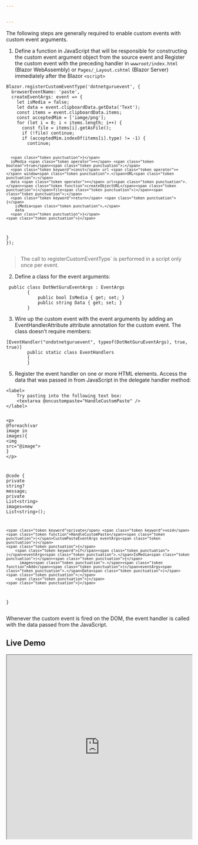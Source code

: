 ```yaml
---


---
```


<p>The following steps are generally required to enable custom events with custom event arguments.</p>
<ol>
<li>Define a function in JavaScript that will be responsible for constructing the custom event argument object from the source event and  Register the custom event with the preceding handler in  <code>wwwroot/index.html</code>  (Blazor WebAssembly) or  <code>Pages/_Layout.cshtml</code>  (Blazor Server) immediately after the Blazor  <code>&lt;script&gt;</code></li>
</ol>
<pre class=" language-js"><code class="prism  language-js">Blazor<span class="token punctuation">.</span><span class="token function">registerCustomEventType</span><span class="token punctuation">(</span><span class="token string">'dotnetguruevent'</span><span class="token punctuation">,</span> <span class="token punctuation">{</span>
  browserEventName<span class="token punctuation">:</span> <span class="token string">'paste'</span><span class="token punctuation">,</span>
  createEventArgs<span class="token punctuation">:</span> event <span class="token operator">=&gt;</span> <span class="token punctuation">{</span>
    <span class="token keyword">let</span> isMedia <span class="token operator">=</span> <span class="token boolean">false</span><span class="token punctuation">;</span>
    <span class="token keyword">let</span> data <span class="token operator">=</span> event<span class="token punctuation">.</span>clipboardData<span class="token punctuation">.</span><span class="token function">getData</span><span class="token punctuation">(</span><span class="token string">'Text'</span><span class="token punctuation">)</span><span class="token punctuation">;</span>
    <span class="token keyword">const</span> items <span class="token operator">=</span> event<span class="token punctuation">.</span>clipboardData<span class="token punctuation">.</span>items<span class="token punctuation">;</span>
    <span class="token keyword">const</span> acceptedMim <span class="token operator">=</span> <span class="token punctuation">[</span><span class="token string">'iamge/png'</span><span class="token punctuation">]</span><span class="token punctuation">;</span>
    <span class="token keyword">for</span> <span class="token punctuation">(</span><span class="token keyword">let</span> i <span class="token operator">=</span> <span class="token number">0</span><span class="token punctuation">;</span> i <span class="token operator">&lt;</span> items<span class="token punctuation">.</span>length<span class="token punctuation">;</span> i<span class="token operator">++</span><span class="token punctuation">)</span> <span class="token punctuation">{</span>
      <span class="token keyword">const</span> file <span class="token operator">=</span> items<span class="token punctuation">[</span>i<span class="token punctuation">]</span><span class="token punctuation">.</span><span class="token function">getAsFile</span><span class="token punctuation">(</span><span class="token punctuation">)</span><span class="token punctuation">;</span>
      <span class="token keyword">if</span> <span class="token punctuation">(</span><span class="token operator">!</span>file<span class="token punctuation">)</span> <span class="token keyword">continue</span><span class="token punctuation">;</span>
      <span class="token keyword">if</span> <span class="token punctuation">(</span>acceptedMim<span class="token punctuation">.</span><span class="token function">indexOf</span><span class="token punctuation">(</span>items<span class="token punctuation">[</span>i<span class="token punctuation">]</span><span class="token punctuation">.</span>type<span class="token punctuation">)</span> <span class="token operator">!=</span> <span class="token operator">-</span><span class="token number">1</span><span class="token punctuation">)</span> <span class="token punctuation">{</span>
        <span class="token keyword">continue</span><span class="token punctuation">;</span>

      <span class="token punctuation">}</span>
      isMedia <span class="token operator">=</span> <span class="token boolean">true</span><span class="token punctuation">;</span>
      <span class="token keyword">const</span> url <span class="token operator">=</span> window<span class="token punctuation">.</span>URL<span class="token punctuation">;</span>
      data <span class="token operator">=</span> url<span class="token punctuation">.</span><span class="token function">createObjectURL</span><span class="token punctuation">(</span>file<span class="token punctuation">)</span><span class="token punctuation">;</span>
      <span class="token keyword">return</span> <span class="token punctuation">{</span>
        isMedia<span class="token punctuation">,</span>
        data
      <span class="token punctuation">}</span>
    <span class="token punctuation">}</span>

  <span class="token punctuation">}</span>
<span class="token punctuation">}</span><span class="token punctuation">)</span><span class="token punctuation">;</span>
</code></pre>
<blockquote>
<p>The call to registerCustomEventType`  is performed in a script only once per event.</p>
</blockquote>
<ol start="2">
<li>Define a class for the event arguments:</li>
</ol>
<pre class=" language-csharp"><code class="prism  language-csharp">	<span class="token keyword">public</span> <span class="token keyword">class</span> <span class="token class-name">DotNetGuruEventArgs</span> <span class="token punctuation">:</span> EventArgs
		<span class="token punctuation">{</span>
		    <span class="token keyword">public</span> <span class="token keyword">bool</span> IsMedia <span class="token punctuation">{</span> <span class="token keyword">get</span><span class="token punctuation">;</span> <span class="token keyword">set</span><span class="token punctuation">;</span> <span class="token punctuation">}</span>
		    <span class="token keyword">public</span> <span class="token keyword">string</span> Data <span class="token punctuation">{</span> <span class="token keyword">get</span><span class="token punctuation">;</span> <span class="token keyword">set</span><span class="token punctuation">;</span> <span class="token punctuation">}</span>
		<span class="token punctuation">}</span>
</code></pre>
<ol start="3">
<li>Wire up the custom event with the event arguments by adding an EventHandlerAttribute attribute annotation for the custom event. The class doesn’t require members:</li>
</ol>
<pre class=" language-csharp"><code class="prism  language-csharp"><span class="token punctuation">[</span><span class="token function">EventHandler</span><span class="token punctuation">(</span><span class="token string">"ondotnetguruevent"</span><span class="token punctuation">,</span> <span class="token keyword">typeof</span><span class="token punctuation">(</span>DotNetGuruEventArgs<span class="token punctuation">)</span><span class="token punctuation">,</span> <span class="token keyword">true</span><span class="token punctuation">,</span> <span class="token keyword">true</span><span class="token punctuation">)</span><span class="token punctuation">]</span>
		<span class="token keyword">public</span> <span class="token keyword">static</span> <span class="token keyword">class</span> <span class="token class-name">EventHandlers</span>
		<span class="token punctuation">{</span>
		<span class="token punctuation">}</span>
</code></pre>
<ol start="5">
<li>Register the event handler on one or more HTML elements. Access the data that was passed in from JavaScript in the delegate handler method:</li>
</ol>
<pre class=" language-csharp"><code class="prism  language-csharp"><span class="token operator">&lt;</span>label<span class="token operator">&gt;</span>
    Try pasting <span class="token keyword">into</span> the following text box<span class="token punctuation">:</span>
    <span class="token operator">&lt;</span>textarea @oncustompaste<span class="token operator">=</span><span class="token string">"HandleCustomPaste"</span> <span class="token operator">/</span><span class="token operator">&gt;</span>
<span class="token operator">&lt;</span><span class="token operator">/</span>label<span class="token operator">&gt;</span>

<span class="token operator">&lt;</span>p<span class="token operator">&gt;</span>
    @<span class="token keyword">foreach</span><span class="token punctuation">(</span><span class="token keyword">var</span> image <span class="token keyword">in</span> images<span class="token punctuation">)</span><span class="token punctuation">{</span>
      <span class="token operator">&lt;</span>img src<span class="token operator">=</span><span class="token string">"@image"</span><span class="token operator">&gt;</span>
    <span class="token punctuation">}</span>
<span class="token operator">&lt;</span><span class="token operator">/</span>p<span class="token operator">&gt;</span>

@code <span class="token punctuation">{</span>
    <span class="token keyword">private</span> <span class="token keyword">string</span><span class="token operator">?</span> message<span class="token punctuation">;</span>
    <span class="token keyword">private</span> List<span class="token operator">&lt;</span><span class="token keyword">string</span><span class="token operator">&gt;</span> images<span class="token operator">=</span><span class="token keyword">new</span> <span class="token class-name">List</span><span class="token operator">&lt;</span><span class="token keyword">string</span><span class="token operator">&gt;</span><span class="token punctuation">(</span><span class="token punctuation">)</span><span class="token punctuation">;</span>

    <span class="token keyword">private</span> <span class="token keyword">void</span> <span class="token function">HandleCustomPaste</span><span class="token punctuation">(</span>CustomPasteEventArgs eventArgs<span class="token punctuation">)</span>
    <span class="token punctuation">{</span>
        <span class="token keyword">if</span><span class="token punctuation">(</span>eventArgs<span class="token punctuation">.</span>IsMedia<span class="token punctuation">)</span><span class="token punctuation">{</span>
          images<span class="token punctuation">.</span><span class="token function">Add</span><span class="token punctuation">(</span>eventArgs<span class="token punctuation">.</span>Data<span class="token punctuation">)</span><span class="token punctuation">;</span>
        <span class="token punctuation">}</span>
    <span class="token punctuation">}</span>
<span class="token punctuation">}</span>
</code></pre>
<p>Whenever the custom event is fired on the DOM, the event handler is called with the data passed from the JavaScript.</p>
<h2 id="live-demo">Live Demo</h2>
<iframe width="100%" height="500px" src="https://blazorrepl.telerik.com/repl/embed/GmEUlsOi09g7ff4h31?editor=true&amp;result=true&amp;errorList=false"></iframe>

